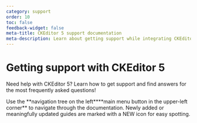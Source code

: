 ```yaml
---
category: support
order: 10
toc: false
feedback-widget: false
meta-title: CKEditor 5 support documentation
meta-description: Learn about getting support while integrating CKEditor 5.
---
```


# Getting support with CKEditor 5

Need help with CKEditor 5? Learn how to get support and find answers for the most frequently asked questions!

<info-box>
	Use the <span class="navigation-hint_desktop">**navigation tree on the left**</span><span class="navigation-hint_mobile">**main menu button in the upper-left corner**</span> to navigate through the documentation. Newly added or meaningfully updated guides are marked with a <span class="tree__item__badge tree__item__badge_new">NEW</span> icon for easy spotting.
</info-box>